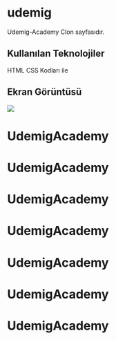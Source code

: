 <h1>udemig</h1>
Udemig-Academy Clon sayfasıdır.

<h2>Kullanılan Teknolojiler</h2>
HTML CSS Kodları ile

<h2>Ekran Görüntüsü</h2>

![](ekran.gif)
# UdemigAcademy
# UdemigAcademy
# UdemigAcademy
# UdemigAcademy
# UdemigAcademy
# UdemigAcademy
# UdemigAcademy
